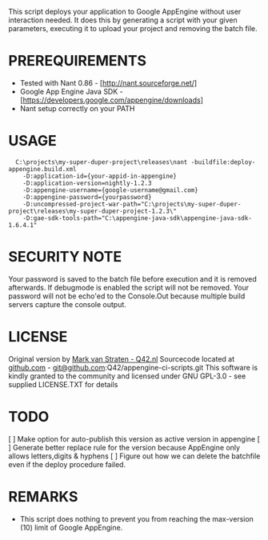 This script deploys your application to Google AppEngine without user interaction needed. It does 
this by generating a script with your given parameters, executing it to upload your project and removing
the batch file.

PREREQUIREMENTS
===========================
* Tested with Nant 0.86 - [http://nant.sourceforge.net/]
* Google App Engine Java SDK - [https://developers.google.com/appengine/downloads]
* Nant setup correctly on your PATH

USAGE
===========================
```
  C:\projects\my-super-duper-project\releases\nant -buildfile:deploy-appengine.build.xml 
    -D:application-id={your-appid-in-appengine}
    -D:application-version=nightly-1.2.3 
    -D:appengine-username={google-username@gmail.com}
    -D:appengine-password={yourpassword}
    -D:uncompressed-project-war-path="C:\projects\my-super-duper-project\releases\my-super-duper-project-1.2.3\" 
    -D:gae-sdk-tools-path="C:\appengine-java-sdk\appengine-java-sdk-1.6.4.1"
```

SECURITY NOTE
===========================
Your password is saved to the batch file before execution and it is removed afterwards. If debugmode
is enabled the script will not be removed. Your password will not be echo'ed to the Console.Out
because multiple build servers capture the console output.

LICENSE
===========================
Original version by [Mark van Straten - Q42.nl](http://www.q42.nl/mark-van-straten)
Sourcecode located at [github.com](https://github.com/Q42/appengine-ci-scripts) - git@github.com:Q42/appengine-ci-scripts.git
This software is kindly granted to the community and licensed under GNU GPL-3.0 - see supplied LICENSE.TXT for details    

TODO
===========================
[ ] Make option for auto-publish this version as active version in appengine
[ ] Generate better replace rule for the version because AppEngine only allows letters,digits & hyphens
[ ] Figure out how we can delete the batchfile even if the deploy procedure failed.

REMARKS
===========================
* This script does nothing to prevent you from reaching the max-version (10) limit of Google AppEngine.